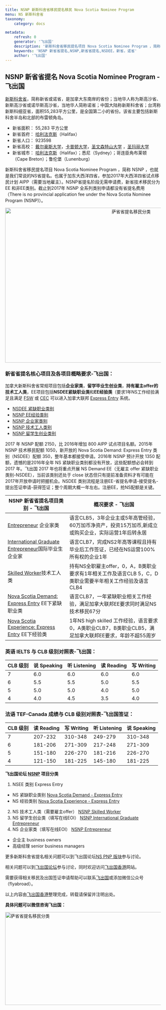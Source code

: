 ```yaml
---
title: NSNP 新斯科舍省移民提名移民 Nova Scotia Nominee Program
menu: NS 新斯科舍省
taxonomy:
    category: docs

metadata:
    refresh: 0
    generator: '飞出国'
    description: '新斯科舍省移民提名项目 Nova Scotia Nominee Program ，简称 NSNP 。2017 年 NSNP 配额 2150，比 2016年增加 800 AIPP 试点项目名额。新省技术移民分为 EE 和非EE类别。新省快速通道下紧缺职业类别（NSDEE）不需要雇主offer适合中国申请人申请，该类别要求申请人雅思达到4个6，分数达到67分，同时有最少1年新省紧缺职业工作经验，当前新斯科舍省紧缺职业有16类。飞出国 2017 年也将重点开展 NS Demand EE（无雇主 offer 紧缺职业类别-NSDEE），当前该类别还处于 close 状态但只有提前准备资料才有可能在2017年开放申请时把握机会。NSDEE 类别流程是注册EE-省提名申请-接受提名-提出签证申请-获得签证；整个周期大概一年左右。注册EE，抢NS配额是关键。'
    keywords: 'NSNP 新省省提名,NSNP,新省省提名,NSDEE，新省，诺省'
    author: '飞出国'
---
```

## NSNP 新省省提名 Nova Scotia Nominee Program - 飞出国

[新斯科舍省]，简称新省或诺省，是加拿大东南岸的省份；当地华人称为斯高沙省、新斯高沙省或诺华斯高沙省，当地华人简称诺省；中国大陆称新斯科舍省；台湾称新斯科细亚省，面积55,283平方公里，是全国第二小的省份。该省主要包括新斯科舍半岛和北部的布雷顿角岛。 

- 新省面积： 55,283 平方公里
- 新省首府： [哈利法克斯]（Halifax）
- 新省人口： 923598
- 新省高校： [戴尔豪斯大学]，[卡普顿大学]，[圣文森特山大学] ，[圣玛丽大学]
- 新省城市： [哈利法克斯]（Halifax）；悉尼（Sydney）；哥连臣角布莱顿（Cape Breton）；鲁伦堡（Lunenburg）

新斯科舍省移民提名项目 Nova Scotia Nominee Program ，简称 NSNP ，也就是我们常说的NS省提名。也属于加东大西洋四省，参加2017年大西洋四省试点移民计划 AIPP（需要当地雇主）。NSNP省提名阶段无需申请费，新省技术移民分为 EE 和非EE类别。截止到2017年 NSNP 全系列类别申请都没有省提名费用（There is no provincial application fee under the Nova Scotia Nominee Program (NSNP)）。

<div  align="center"><img src="http://wx2.sinaimg.cn/mw1024/892c310fly1fgkvwa6rywj20y30icab7.jpg" width = "800" height = "500" alt="萨省省提名移民分类" align=center /></div>

### 新省省提名核心项目及各项目概略要求-飞出国：

加拿大新斯科舍省常规项目包括**企业家类**，**留学毕业生创业类**，**持有雇主offer的技术工人类**，EE项目包括**NSDEE紧缺职业类**和**EE经验类**（要求1年NS工作经验满足且满足 [FSW] 或 [CEC] 可以进入加拿大联邦 [Express Entry] 系统。

* [NSDEE 紧缺职业类别]
* [NSNP EE经验类别]
* [NSNP 企业家类别]
* [NSNP 技术工人类别]
* [NSNP 留学生创业类别]

2017 年 NSNP 配额 2150，比 2016年增加 800 AIPP 试点项目名额。2015年 NSNP 技术移民配额 1050，新开放的 Nova Scotia Demand: Express Entry 类别（NSDEE）配额 350，整年基本都接受申请。2016年 NSNP 预计开放 1350 配额，遗憾的是2016年全年 NS 紧缺职业类别都没有开放，这些配额想必会转到 2017 年。飞出国 2017 年也将重点开展 NS Demand EE（无雇主 offer 紧缺职业类别-NSDEE），当前该类别还处于 close 状态但只有提前准备资料才有可能在2017年开放申请时把握机会。NSDEE 类别流程是注册EE-省提名申请-接受提名-提出签证申请-获得签证；整个周期大概一年左右。注册EE，抢NS配额是关键。

| NSNP 新省省提名项目类别 - 飞出国              | 概况要求 - 飞出国                                                       | 
|-----------------------------------------|---------------------------------------------------------------------| 
| [Entrepreneur] 企业家类                         | 语言CLB5，3年企业主或5年高管经验，60万加币净资产，投资15万加币,新成立或购买企业，实际运营1年后转永居            | 
| [International Graduate Entrepreneur]国际毕业生企业家   | 语言CLB7，完成NS2年高等课程且持有毕业后工作签证，已经在NS运营100%所有权的企业1年                     | 
| [Skilled Worker]技术工人类                        | 持有NS全职雇主offer，0，A，B类职业要求有1年相关工作及语言CLB 5，C，D类职业需要半年相关工作经验及语言CLB4     | 
| [Nova Scotia Demand: Express Entry]  EE下紧缺职业类   | 语言CLB7，一年紧缺职业相关工作经验，满足加拿大联邦EE要求同时满足NS技术移民67分                        | 
| [Nova Scotia Experience: Express Entry] EE下经验类| 1年NS high skilled 工作经验，语言要求0，A类职业CLB7，B类职业CLB5，满足加拿大联邦EE要求，年龄不超55周岁 | 

### 英语 IELTS 与 CLB 级别对照表-飞出国：

| CLB 级别 | 说 Speaking | 听 Listening | 读 Reading | 写 Writing | 
|--------|------------|-------------|-----------|-----------| 
| 7      | 6.0        | 6.0         | 6.0       | 6.0       | 
| 6      | 5.5        | 5.5         | 5.0       | 5.5       | 
| 5      | 5.0        | 5.0         | 4.0       | 5.0       | 
| 4      | 4.0        | 4.5         | 3.5       | 4.0       | 

### 法语 TEF-Canada 成绩与 CLB 级别对照表-飞出国签证：

| CLB 级别 | 读 Reading | 写 Writing | 听 Listening | 说 Speaking | 
|--------|-----------|-----------|-------------|------------| 
| 7      | 207-232   | 310-348   | 249-279     | 310-348    | 
| 6      | 181-206   | 271-309   | 217-248     | 271-309    | 
| 5      | 151-180   | 226-270   | 181-216     | 226-270    | 
| 4      | 121-150   | 181-225   | 145-180     | 181-225    | 

**飞出国论坛 [NSNP] 项目分类**

1. NSEE 类别 Express Entry
  - NS 紧缺职业类别 [Nova Scotia Demand - Express Entry]
  - NS 经验类别 [Nova Scotia Experience - Express Entry]
2. NS 技术工人类（需要雇主offer） [NSNP Skilled Worker]
3. NS 留学生创业类（填写在线EOI） [NSNP International Graduate Entrepreneur]
4. NS 企业家类（填写在线EOI） [NSNP Entrepreneur]
  - 企业主 business owners
  - 高级经理 senior business managers

更多新斯科舍省提名相关问题可以到飞出国论坛[NS PNP 版块](http://bbs.fcgvisa.com/c/ExpressEntry/nspnp?target=_blank)参与讨论。

相关问题可以到[飞出国论坛]参与讨论，同时欢迎访问[飞出国香港]网站。 

需要获得相关移民及出国签证申请帮助可以联系[飞出国]或添加微信公众号（flyabroad）。 

以上内容由[飞出国香港]整理完成，转载请保留并注明出处。 

[飞出国论坛]: http://bbs.fcgvisa.com?target=_blank 
[飞出国香港]: http://flyabroad.hk?target=_blank 
[飞出国]:http://flyabroad.me/contact/?target=_blank 

**具体问题可以微信咨询飞出国：**

<img src="http://wx1.sinaimg.cn/mw1024/892c310fly1fgkvndf1s9j20p008d0v3.jpg" width = "900" height = "300" alt="萨省省提名移民分类" align=center />

[NSNP International Graduate Entrepreneur]: http://bbs.fcgvisa.com/t/nsnp-international-graduate-entrepreneur/12761/?target=_blank
[NSNP Entrepreneur]: http://bbs.fcgvisa.com/t/nsnp-entrepreneur/12762?target=_blank
[NSNP Skilled Worker]: http://bbs.fcgvisa.com/t/nsnp-skilled-worker-stream/3970?target=_blank
[Nova Scotia Demand - Express Entry]: http://bbs.fcgvisa.com/t/nsnp-ee-nsnp-nova-scotia-demand-express-entry/3978?target=_blank
[Nova Scotia Experience - Express Entry]: http://bbs.fcgvisa.com/t/nsnp-ee-nova-scotia-experience-express-entry/12760?target=_blank

[Entrepreneur]: http://bbs.fcgvisa.com/t/nsnp-entrepreneur/12762?target=_blank
[International Graduate Entrepreneur]: http://bbs.fcgvisa.com/t/nsnp-international-graduate-entrepreneur/12761/?target=_blank
[Skilled Worker]: http://bbs.fcgvisa.com/t/nsnp-skilled-worker-stream/3970?target=_blank
[Nova Scotia Demand: Express Entry]: http://bbs.fcgvisa.com/t/nsnp-ee-nsnp-nova-scotia-demand-express-entry/3978?target=_blank
[Nova Scotia Experience: Express Entry]: http://bbs.fcgvisa.com/t/nsnp-ee-nova-scotia-experience-express-entry/12760?target=_blank

[1111]: http://bbs.fcgvisa.com/t/613/?target=blank
[1112]: http://bbs.fcgvisa.com/t/515/?target=blank
[1121]: http://bbs.fcgvisa.com/t/520/?target=blank
[1225]: http://bbs.fcgvisa.com/t/531/?target=blank
[2113]: http://bbs.fcgvisa.com/t/217/?target=blank
[2131]: http://bbs.fcgvisa.com/t/173/?target=blank
[2132]: http://bbs.fcgvisa.com/t/177/?target=blank
[2133]: http://bbs.fcgvisa.com/t/209/?target=blank
[2141]: http://bbs.fcgvisa.com/t/270/?target=blank
[2147]: http://bbs.fcgvisa.com/t/344/?target=blank
[2171]: http://bbs.fcgvisa.com/t/85/?target=blank
[2172]: http://bbs.fcgvisa.com/t/83/?target=blank
[2173]: http://bbs.fcgvisa.com/t/87/?target=blank
[2174]: http://bbs.fcgvisa.com/t/88/?target=blank
[2175]: http://bbs.fcgvisa.com/t/7240/?target=blank
[2231]: http://bbs.fcgvisa.com/t/720/?target=blank
[2232]: http://bbs.fcgvisa.com/t/719/?target=blank
[2241]: http://bbs.fcgvisa.com/t/716/?target=blank
[2253]: http://bbs.fcgvisa.com/t/710/?target=blank
[2262]: http://bbs.fcgvisa.com/t/706/?target=blank
[2282]: http://bbs.fcgvisa.com/t/699/?target=blank
[3012]: http://bbs.fcgvisa.com/t/123/?target=blank
[3142]: http://bbs.fcgvisa.com/t/235/?target=blank
[3143]: http://bbs.fcgvisa.com/t/244/?target=blank
[3211]: http://bbs.fcgvisa.com/t/303/?target=blank
[3233]: http://bbs.fcgvisa.com/t/416/?target=blank
[4151]: http://bbs.fcgvisa.com/t/645/?target=blank
[4153]: http://bbs.fcgvisa.com/t/648/?target=blank
[6235]: http://bbs.fcgvisa.com/t/7262/?target=blank
[1114]: http://bbs.fcgvisa.com/t/519?target=blank
[1123]: http://bbs.fcgvisa.com/t/107?target=blank
[1241]: http://bbs.fcgvisa.com/t/536?target=blank
[1311]: http://bbs.fcgvisa.com/t/543?target=blank
[2281]: http://bbs.fcgvisa.com/t/89?target=blank
[4021]: http://bbs.fcgvisa.com/t/643?target=blank
[4211]: http://bbs.fcgvisa.com/t/666?target=blank
[4212]: http://bbs.fcgvisa.com/t/668?target=blank

[Express Entry]: /ca/ee
[FSW]: /ca/ee/fsw
[CEC]: /ca/ee/cec

[哈利法克斯]:/ca/ns/Halifax
[爱德华王子岛]:/ca/pei
[戴尔豪斯大学]:/ca/ns/dal
[圣玛丽大学]:/ca/ns/smu
[圣文森特山大学]:/ca/ns/msvu
[新斯科舍省艺术设计大学]:/ca/ns/nacad
[卡普顿大学]:/ca/ns/cbu
[NSNP]:/ca/ns/NSNP
[新斯科舍省]:/ca/ns
[NSDEE 紧缺职业类别]:/ca/ns/NSNP-nova-scotia-demand-express-entry
[NSNP EE经验类别]:/ca/ns/NSNP-nova-scotia-experience-express-entry
[NSNP 企业家类别]:/ca/ns/NSNP-entrepreneur
[NSNP 技术工人类别]:/ca/ns/NSNP-skilled-worker
[NSNP 留学生创业类别]:/ca/ns/NSNP-international-graduate-entrepreneur